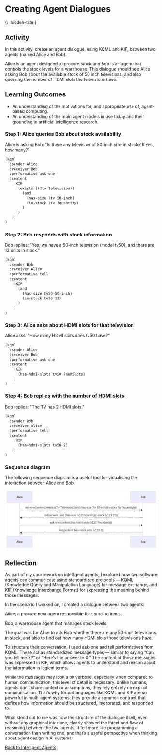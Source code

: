 # Creating Agent Dialogues
{: .hidden-title }

## Activity
In this activity, create an agent dialogue, using KQML and KIF, between two agents (named Alice and Bob).

Alice is an agent designed to procure stock and Bob is an agent that controls the stock levels for a warehouse. This dialogue should see Alice asking Bob about the available stock of 50 inch televisions, and also querying the number of HDMI slots the televisions have.

## Learning Outcomes
- An understanding of the motivations for, and appropriate use of, agent-based computing.
- An understanding of the main agent models in use today and their grounding in artificial intelligence research.


### Step 1: Alice queries Bob about stock availability

Alice is asking Bob: "Is there any television of 50-inch size in stock? If yes, how many?"

```kqml
(kqml
  :sender Alice
  :receiver Bob
  :performative ask-one
  :content 
    (KIF 
      (exists ((?tv Television))
        (and 
          (has-size ?tv 50-inch)
          (in-stock ?tv ?quantity)
        )
      )
    )
)
```

### Step 2: Bob responds with stock information
Bob replies: "Yes, we have a 50-inch television (model tv50), and there are 13 units in stock."

```kqml
(kqml
  :sender Bob
  :receiver Alice
  :performative tell
  :content 
    (KIF 
      (and
        (has-size tv50 50-inch)
        (in-stock tv50 13)
      )
    )
)
```

### Step 3: Alice asks about HDMI slots for that television
Alice asks: "How many HDMI slots does tv50 have?"
```kqml
(kqml
  :sender Alice
  :receiver Bob
  :performative ask-one
  :content 
    (KIF 
      (has-hdmi-slots tv50 ?numSlots)
    )
)
```

### Step 4: Bob replies with the number of HDMI slots
Bob replies: "The TV has 2 HDMI slots."

```kqml
(kqml
  :sender Bob
  :receiver Alice
  :performative tell
  :content 
    (KIF 
      (has-hdmi-slots tv50 2)
    )
)
```

### Sequence diagram
The following sequence diagram is a useful tool for vidualising the interaction between Alice and Bob. 

![alt text](sequence.png)


## Reflection
As part of my coursework on intelligent agents, I explored how two software agents can communicate using standardized protocols — KQML (Knowledge Query and Manipulation Language) for message exchange, and KIF (Knowledge Interchange Format) for expressing the meaning behind those messages.

In the scenario I worked on, I created a dialogue between two agents:

Alice, a procurement agent responsible for sourcing items.

Bob, a warehouse agent that manages stock levels.

The goal was for Alice to ask Bob whether there are any 50-inch televisions in stock, and also to find out how many HDMI slots those televisions have.

To structure their conversation, I used ask-one and tell performatives from KQML. These act as standardized message types — similar to saying “Can you tell me X?” or “Here’s the answer to X.” The content of those messages was expressed in KIF, which allows agents to understand and reason about the information in logical terms.

While the messages may look a bit verbose, especially when compared to human communication, this level of detail is necessary. Unlike humans, agents don’t share context or assumptions, they rely entirely on explicit communication. That’s why formal languages like KQML and KIF are so powerful in multi-agent systems: they provide a common contract that defines how information should be structured, interpreted, and responded to.

What stood out to me was how the structure of the dialogue itself, even without any graphical interface, clearly showed the intent and flow of reasoning between the two agents. It felt more like programming a conversation than writing one, and that’s a useful perspective when thinking about agent design in AI systems.

[Back to Intelligent Agents](/intelligent_agents)